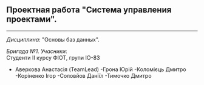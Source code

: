 ## Проектная работа "Система управления проектами".
---
*Дисциплина*: "Основы баз данных".

*Бригада №1. Учасники*:
<br>Студенти II курсу ФІОТ, групи ІО-83
- Аверкова Анастасія (TeamLead)
-Грона Юрій
-Коломієць Дмитро
-Коріненко Ігор
-Соловйов Даніїл
-Тимочко Дмитро
